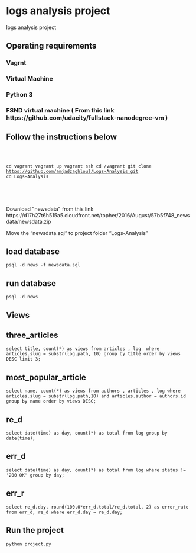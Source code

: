 <h1>logs analysis project</h1>

<body>

<p>logs analysis project</p>

<h2>Operating requirements</h2>
<h3>Vagrnt</h3>
<h3>Virtual Machine</h3>
<h3>Python 3</h3>
<h3>FSND virtual machine ( From this link 	https://github.com/udacity/fullstack-nanodegree-vm )</h3>

<h2>Follow the instructions below</h2>
<pre>
	<code>

cd vagrant
vagrant up
vagrant ssh
cd /vagrant
git clone https://github.com/amjadzaghloul/Logs-Analysis.git
cd Logs-Analysis
		
</code>

</pre>

<p>Download "newsdata" from this link https://d17h27t6h515a5.cloudfront.net/topher/2016/August/57b5f748_newsdata/newsdata.zip
</p>

<p>Move	the	“newsdata.sql” to project folder “Logs-Analysis”	</p>

<h2>load database</h2>
<pre><code>psql -d news -f newsdata.sql </code></pre>

<h2>run database</h2>
<pre><code>psql -d news</code></pre>

<h2>Views</h2>

<h2>three_articles</h2>
<pre><code>select title, count(*) as views from articles , log  where articles.slug = substr(log.path, 10) group by title order by views DESC limit 3;</code></pre>

<h2>most_popular_article</h2>
<pre><code>select name, count(*) as views from authors , articles , log where articles.slug = substr(log.path,10) and articles.author = authors.id group by name order by views DESC;</code></pre>

<h2>re_d</h2>
<pre><code>select date(time) as day, count(*) as total from log group by date(time);</code></pre>

<h2>err_d</h2>
<pre><code>select date(time) as day, count(*) as total from log where status != '200 OK' group by day;</code></pre>

<h2>err_r</h2>
<pre><code>select re_d.day, round(100.0*err_d.total/re_d.total, 2) as error_rate from err_d, re_d where err_d.day = re_d.day;</code></pre>

<h2>Run the project</h2>
<pre><code>python project.py</code></pre>

</body>

